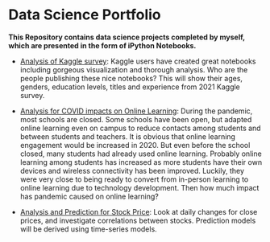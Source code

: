 # Data Science Portfolio

**This Repository contains data science projects completed by myself, which are presented in the form of iPython Notebooks.**


* [Analysis of Kaggle survey](https://github.com/hkim369/Kaggle-Survery/blob/main/age-gender-education-and-experience-5.ipynb): Kaggle users have created great notebooks including gorgeous visualization and thorough analysis. Who are the people publishing these nice notebooks? This will show their ages, genders, education levels, titles and experience from 2021 Kaggle survey.

* [Analysis for COVID impacts on Online Learning](https://github.com/hkim369/Online-Learning/blob/main/trends-of-online-learning-2.ipynb): During the pandemic, most schools are closed. Some schools have been open, but adapted online learning even on campus to reduce contacts among students and between students and teachers. It is obvious that online learning engagement would be increased in 2020. But even before the school closed, many students had already used online learning. Probably online learning among students has increased as more students have their own devices and wireless connectivity has been improved. Luckily, they were very close to being ready to convert from in-person learning to online learning due to technology development. Then how much impact has pandemic caused on online learning?

* [Analysis and Prediction for Stock Price](https://github.com/hkim369/stock-price/blob/main/Stock_analysis.ipynb): Look at daily changes for close prices, and investigate correlations between stocks. Prediction models will be derived using time-series models.
